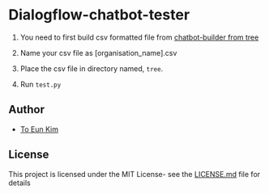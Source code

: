 # Dialogflow-chatbot-tester

1. You need to first build csv formatted file from 
[chatbot-builder from tree](https://github.com/ryanchuah/chatbot-builder-from-tree)

2. Name your csv file as \[organisation_name\].csv

3. Place the csv file in directory named, `tree`.

4. Run `test.py`



## Author
* [To Eun Kim](https://github.com/kimdanny)

## License
This project is licensed under the MIT License- see the [LICENSE.md](LICENSE.md) file for details
